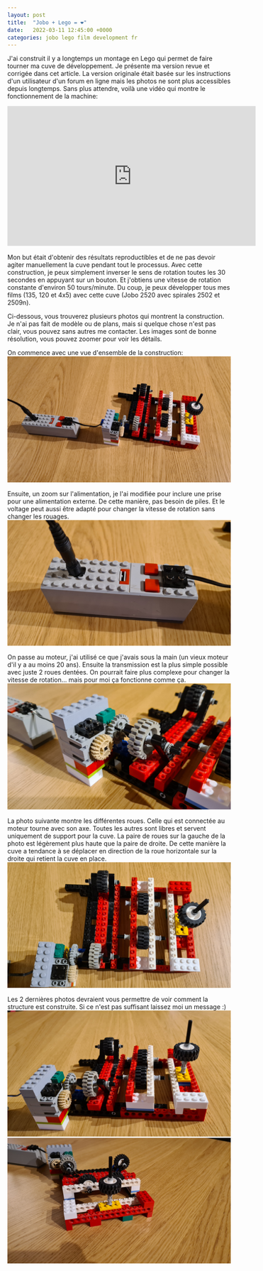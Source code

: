 ```yaml
---
layout: post
title:  "Jobo + Lego = ❤"
date:   2022-03-11 12:45:00 +0000
categories: jobo lego film development fr
---
```

J'ai construit il y a longtemps un montage en Lego qui permet de faire tourner ma cuve de développement. Je présente ma version revue et corrigée dans cet article. La version originale était basée sur les instructions d'un utilisateur d'un forum en ligne [](https://www.galerie-photo.org/n3-f2,125849.html) mais les photos ne sont plus accessibles depuis longtemps. Sans plus attendre, voilà une vidéo qui montre le fonctionnement de la machine:
<iframe width="560" height="315" src="https://www.youtube.com/embed/b-i4b8jZ_jY" title="YouTube video player" frameborder="0" allow="accelerometer; autoplay; clipboard-write; encrypted-media; gyroscope; picture-in-picture" allowfullscreen> </iframe>

Mon but était d'obtenir des résultats reproductibles et de ne pas devoir agiter manuellement la cuve pendant tout le processus. Avec cette construction, je peux simplement inverser le sens de rotation toutes les 30 secondes en appuyant sur un bouton. Et j'obtiens une vitesse de rotation constante d'environ 50 tours/minute. Du coup, je peux développer tous mes films (135, 120 et 4x5) avec cette cuve (Jobo 2520 avec spirales 2502 et 2509n).

Ci-dessous, vous trouverez plusieurs photos qui montrent la construction. Je n'ai pas fait de modèle ou de plans, mais si quelque chose n'est pas clair, vous pouvez sans autres me contacter. Les images sont de bonne résolution, vous pouvez zoomer pour voir les détails.

On commence avec une vue d'ensemble de la construction: 
![Vue d'ensemble](/images/2022-03-11_jobolego/overview.jpg)

Ensuite, un zoom sur l'alimentation, je l'ai modifiée pour inclure une prise pour une alimentation externe. De cette manière, pas besoin de piles. Et le voltage peut aussi être adapté pour changer la vitesse de rotation sans changer les rouages.
![Alimentation](/images/2022-03-11_jobolego/power-supply.jpg)

On passe au moteur, j'ai utilisé ce que j'avais sous la main (un vieux moteur d'il y a au moins 20 ans). Ensuite la transmission est la plus simple possible avec juste 2 roues dentées. On pourrait faire plus complexe pour changer la vitesse de rotation... mais pour moi ça fonctionne comme ça.
![Moteur et engrenage](/images/2022-03-11_jobolego/motor-gears.jpg)

La photo suivante montre les différentes roues. Celle qui est connectée au moteur tourne avec son axe. Toutes les autres sont libres et servent uniquement de support pour la cuve. La paire de roues sur la gauche de la photo est légèrement plus haute que la paire de droite. De cette manière la cuve a tendance à se déplacer en direction de la roue horizontale sur la droite qui retient la cuve en place.
![Roues](/images/2022-03-11_jobolego/wheels.jpg)

Les 2 dernières photos devraient vous permettre de voir comment la structure est construite. Si ce n'est pas suffisant laissez moi un message :)
![Vue de côté](/images/2022-03-11_jobolego/side-view.jpg)
![Vue arrière](/images/2022-03-11_jobolego/back-view.jpg)
